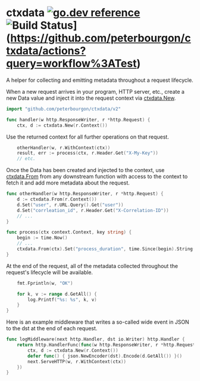 # ctxdata [![go.dev reference](https://img.shields.io/badge/go.dev-reference-007d9c?logo=go&logoColor=white&style=flat-square)](https://pkg.go.dev/github.com/peterbourgon/ctxdata/v2) ![Build Status](https://img.shields.io/endpoint.svg?url=https%3A%2F%2Factions-badge.atrox.dev%2Fpeterbourgon%2Fctxdata%2Fbadge&style=flat-square&label=build)](https://github.com/peterbourgon/ctxdata/actions?query=workflow%3ATest)

A helper for collecting and emitting metadata throughout a request lifecycle.

When a new request arrives in your program, HTTP server, etc., create a new Data
value and inject it into the request context via
[ctxdata.New](https://pkg.go.dev/github.com/peterbourgon/ctxdata?tab=doc#New).

```go
import "github.com/peterbourgon/ctxdata/v2"

func handler(w http.ResponseWriter, r *http.Request) {
    ctx, d := ctxdata.New(r.Context())
```

Use the returned context for all further operations on that request.

```go
    otherHandler(w, r.WithContext(ctx))
    result, err := process(ctx, r.Header.Get("X-My-Key"))
    // etc.
```

Once the Data has been created and injected to the context, use
[ctxdata.From](https://pkg.go.dev/github.com/peterbourgon/ctxdata?tab=doc#From)
from any downstream function with access to the context to fetch it and add more
metadata about the request.

```go
func otherHandler(w http.ResponseWriter, r *http.Request) {
    d := ctxdata.From(r.Context())
    d.Set("user", r.URL.Query().Get("user"))
    d.Set("corrleation_id", r.Header.Get("X-Correlation-ID"))
    // ...
}

func process(ctx context.Context, key string) {
    begin := time.Now()
    // ...
    ctxdata.From(ctx).Set("process_duration", time.Since(begin).String())
}
```

At the end of the request, all of the metadata collected throughout the
request's lifecycle will be available.

```go
    fmt.Fprintln(w, "OK")

    for k, v := range d.GetAll() {
        log.Printf("%s: %s", k, v)
    }
}
```

Here is an example middleware that writes a so-called wide event in JSON
to the dst at the end of each request.

```go
func logMiddleware(next http.Handler, dst io.Writer) http.Handler {
    return http.HandlerFunc(func(w http.ResponseWriter, r *http.Request) {
        ctx, d := ctxdata.New(r.Context())
        defer func() { json.NewEncoder(dst).Encode(d.GetAll()) }()
        next.ServeHTTP(w, r.WithContext(ctx))
    })
}
```
